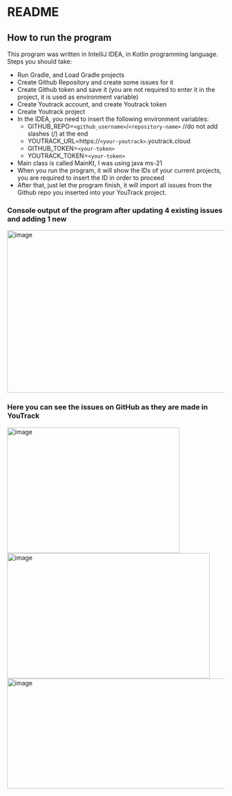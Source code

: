 # README

## How to run the program

This program was written in IntelliJ IDEA, in Kotlin programming language.
Steps you should take:

- Run Gradle, and Load Gradle projects
- Create Github Repository and create some issues for it
- Create Github token and save it (you are not required to enter it in the project, it is used as environment variable)
- Create Youtrack account, and create Youtrack token
- Create Youtrack project
- In the IDEA, you need to insert the following environment variables:
    - GITHUB_REPO=`<github_username>`/`<repository-name>`  //do not add slashes (/) at the end
    - YOUTRACK_URL=https://`<your-youtrack>`.youtrack.cloud
    - GITHUB_TOKEN=`<your-token>`
    - YOUTRACK_TOKEN=`<your-token>`
- Main class is called MainKt, I was using java ms-21
- When you run the program, it will show the IDs of your current projects, you are required to insert the ID in order to proceed
- After that, just let the program finish, it will import all issues from the Github repo you inserted into your YouTrack project.

### Console output of the program after updating 4 existing issues and adding 1 new
<img width="1160" height="376" alt="image" src="https://github.com/user-attachments/assets/f2cbd1b1-7af7-4f81-ab72-1b29fe0db927" />

### Here you can see the issues on GitHub as they are made in YouTrack
<img width="399" height="291" alt="image" src="https://github.com/user-attachments/assets/2ef14e82-72ce-4034-a142-b4eea7185a71" />
<img width="469" height="290" alt="image" src="https://github.com/user-attachments/assets/248e42fc-4658-48fb-913e-f3862fa57fba" />
<img width="1471" height="255" alt="image" src="https://github.com/user-attachments/assets/e186c36d-0577-49d1-a663-781851a31cc7" />
